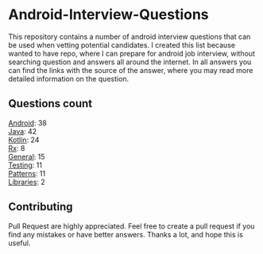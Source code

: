 # Android-Interview-Questions

This repository contains a number of android interview questions that can be used when vetting potential candidates. I created this list because wanted to have repo, where I can prepare for android job interview, without searching question and answers all around the internet. In all answers you can find the links with the source of the answer, where you may read more detailed information on the question.

## Questions count

[Android](https://github.com/Kirchhoff-/Android-Interview-Questions/tree/master/Android): 38  
[Java](https://github.com/Kirchhoff-/Android-Interview-Questions/tree/master/Java): 42  
[Kotlin](https://github.com/Kirchhoff-/Android-Interview-Questions/tree/master/Kotlin): 24  
[Rx](https://github.com/Kirchhoff-/Android-Interview-Questions/tree/master/Rx): 8  
[General](https://github.com/Kirchhoff-/Android-Interview-Questions/tree/master/General): 15  
[Testing](https://github.com/Kirchhoff-/Android-Interview-Questions/tree/master/Testing): 11  
[Patterns](https://github.com/Kirchhoff-/Android-Interview-Questions/tree/master/Patterns): 11  
[Libraries](https://github.com/Kirchhoff-/Android-Interview-Questions/tree/master/Libraries): 2


## Contributing
Pull Request are highly appreciated. Feel free to create a pull request if you find any mistakes or have better answers. Thanks a lot, and hope this is useful.
